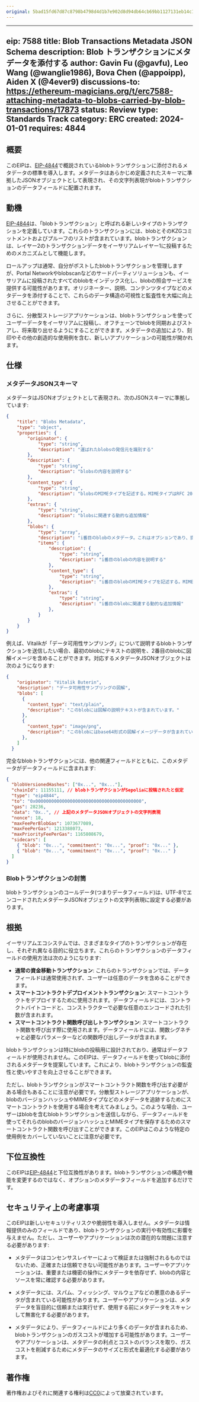 ```yaml
---
original: 5bad15fd67d87c8798b4798d4d1b7e902d8d94db64cb69bb1127131eb14c103a
---
```


---
eip: 7588
title: Blob Transactions Metadata JSON Schema
description: Blob トランザクションにメタデータを添付する
author: Gavin Fu (@gavfu), Leo Wang (@wanglie1986), Bova Chen (@appoipp), Aiden X (@4ever9)
discussions-to: https://ethereum-magicians.org/t/erc7588-attaching-metadata-to-blobs-carried-by-blob-transactions/17873
status: Review
type: Standards Track
category: ERC
created: 2024-01-01
requires: 4844
---

## 概要

このEIPは、[EIP-4844](./eip-4844.md)で概説されているblobトランザクションに添付されるメタデータの標準を導入します。メタデータはあらかじめ定義されたスキーマに準拠したJSONオブジェクトとして表現され、その文字列表現がblobトランザクションのデータフィールドに配置されます。

## 動機

[EIP-4844](./eip-4844.md)は、「blobトランザクション」と呼ばれる新しいタイプのトランザクションを定義しています。これらのトランザクションには、blobとそのKZGコミットメントおよびプルーフのリストが含まれています。blobトランザクションは、レイヤー2のトランザクションデータをイーサリアムレイヤー1に投稿するためのメカニズムとして機能します。

ロールアップは通常、自分がポストしたblobトランザクションを管理しますが、Portal Networkやblobscanなどのサードパーティソリューションも、イーサリアムに投稿されたすべてのblobをインデックス化し、blobの照会サービスを提供する可能性があります。オリジネーター、説明、コンテンツタイプなどのメタデータを添付することで、これらのデータ構造の可視性と監査性を大幅に向上させることができます。

さらに、分散型ストレージアプリケーションは、blobトランザクションを使ってユーザーデータをイーサリアムに投稿し、オフチェーンでblobを同期およびストアし、将来取り出せるようにすることができます。メタデータの追加により、刻印やその他の創造的な使用例を含む、新しいアプリケーションの可能性が開かれます。

## 仕様

### メタデータJSONスキーマ

メタデータはJSONオブジェクトとして表現され、次のJSONスキーマに準拠しています:

```json
{
    "title": "Blobs Metadata",
    "type": "object",
    "properties": {
        "originator": {
            "type": "string",
            "description": "運ばれたblobsの発信元を識別する"
        },
        "description": {
            "type": "string",
            "description": "blobsの内容を説明する"
        },
        "content_type": {
            "type": "string",
            "description": "blobsのMIMEタイプを記述する。MIMEタイプはRFC 2046 (https://www.rfc-editor.org/rfc/rfc2046)で定義されている必要がある"
        },
        "extras": {
            "type": "string",
            "description": "blobsに関連する動的な追加情報"
        },
        "blobs": {
            "type": "array",
            "description": "i番目のblobのメタデータ。これはオプションであり、提供された場合は上位レベルのプロパティをオーバーレイする",
            "items": {
                "description": {
                    "type": "string",
                    "description": "i番目のblobの内容を説明する"
                },
                "content_type": {
                    "type": "string",
                    "description": "i番目のblobのMIMEタイプを記述する。MIMEタイプはRFC 2046 (https://www.rfc-editor.org/rfc/rfc2046)で定義されている必要がある"
                },
                "extras": {
                    "type": "string",
                    "description": "i番目のblobに関連する動的な追加情報"
                },
            }
        }
    }
}
```

例えば、Vitalikが「データ可用性サンプリング」について説明するblobトランザクションを送信したい場合、最初のblobにテキストの説明を、2番目のblobに図解イメージを含めることができます。対応するメタデータJSONオブジェクトは次のようになります:

```json
{
    "originator": "Vitalik Buterin",
    "description": "データ可用性サンプリングの図解",
    "blobs": [
      {
        "content_type": "text/plain",
        "description": "このblobには図解の説明テキストが含まれています。"
      },
      {
        "content_type": "image/png",
        "description": "このblobにはbase64形式の図解イメージデータが含まれています。これはRFC 2397 (https://www.rfc-editor.org/rfc/rfc2397)のデータURLです。"
      },
    ]
  }
```

完全なblobトランザクションには、他の関連フィールドとともに、このメタデータがデータフィールドに含まれます:

```json
{
  "blobVersionedHashes": ["0x...", "0x..."],
  "chainId": 11155111, // blobトランザクションがSepoliaに投稿されたと仮定
  "type": "eip4844",
  "to": "0x0000000000000000000000000000000000000000",
  "gas": 28236,
  "data": "0x..", // 上記のメタデータJSONオブジェクトの文字列表現
  "nonce": 18,
  "maxFeePerBlobGas": 1073677089,
  "maxFeePerGas": 1213388073,
  "maxPriorityFeePerGas": 1165808679,
  "sidecars": [
    { "blob": "0x...", "commitment": "0x...", "proof": "0x..." },
    { "blob": "0x...", "commitment": "0x...", "proof": "0x..." }
  ]
}
```

### Blobトランザクションの封筒

blobトランザクションのコールデータ(つまりデータフィールド)は、UTF-8でエンコードされたメタデータJSONオブジェクトの文字列表現に設定する必要があります。

## 根拠

イーサリアムエコシステムでは、さまざまなタイプのトランザクションが存在し、それぞれ異なる目的に役立ちます。これらのトランザクションのデータフィールドの使用方法は次のようになります:

- **通常の資金移動トランザクション**:
これらのトランザクションでは、データフィールドは通常使用されず、ユーザーは任意のデータを含めることができます。
- **スマートコントラクトデプロイメントトランザクション**:
スマートコントラクトをデプロイするために使用されます。データフィールドには、コントラクトバイトコードと、コンストラクターで必要な任意のエンコードされた引数が含まれます。
- **スマートコントラクト関数呼び出しトランザクション**:
スマートコントラクト関数を呼び出す際に使用されます。データフィールドには、関数シグネチャと必要なパラメーターなどの関数呼び出しデータが含まれます。

blobトランザクションは特にblobの投稿用に設計されており、通常はデータフィールドが使用されません。このEIPは、データフィールドを使ってblobに添付されるメタデータを提案しています。これにより、blobトランザクションの監査性と使いやすさを向上させることができます。

ただし、blobトランザクションがスマートコントラクト関数を呼び出す必要がある場合もあることに注意が必要です。分散型ストレージアプリケーションが、blobのバージョンハッシュやMIMEタイプなどのメタデータを追跡するためにスマートコントラクトを使用する場合を考えてみましょう。このような場合、ユーザーはblobを含むblobトランザクションを送信しながら、データフィールドを使ってそれらのblobのバージョンハッシュとMIMEタイプを保存するためのスマートコントラクト関数を呼び出すことができます。このEIPはこのような特定の使用例をカバーしていないことに注意が必要です。

## 下位互換性

このEIPは[EIP-4844](./eip-4844.md)と下位互換性があります。blobトランザクションの構造や機能を変更するのではなく、オプションのメタデータフィールドを追加するだけです。

## セキュリティ上の考慮事項

このEIPは新しいセキュリティリスクや脆弱性を導入しません。メタデータは情報提供のみのフィールドであり、blobトランザクションの実行や有効性に影響を与えません。ただし、ユーザーやアプリケーションは次の潜在的な問題に注意する必要があります:

- メタデータはコンセンサスレイヤーによって検証または強制されるものではないため、正確または信頼できない可能性があります。ユーザーやアプリケーションは、重要または機密の操作にメタデータを依存せず、blobの内容とソースを常に確認する必要があります。

- メタデータには、スパム、フィッシング、マルウェアなどの悪意のあるデータが含まれている可能性があります。ユーザーやアプリケーションは、メタデータを盲目的に信頼または実行せず、使用する前にメタデータをスキャンして無害化する必要があります。

- メタデータにより、データフィールドにより多くのデータが含まれるため、blobトランザクションのガスコストが増加する可能性があります。ユーザーやアプリケーションは、メタデータの利点とコストのバランスを取り、ガスコストを削減するためにメタデータのサイズと形式を最適化する必要があります。

## 著作権

著作権およびそれに関連する権利は[CC0](../LICENSE.md)によって放棄されています。